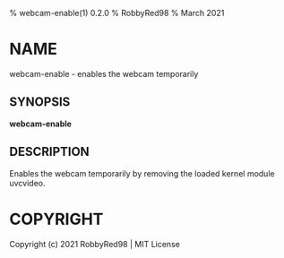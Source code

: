 % webcam-enable(1) 0.2.0
% RobbyRed98
% March 2021

# NAME
webcam-enable - enables the webcam temporarily

## SYNOPSIS
**webcam-enable**

## DESCRIPTION
Enables the webcam temporarily by removing the loaded kernel module uvcvideo.

# COPYRIGHT
Copyright (c) 2021 RobbyRed98 | MIT License